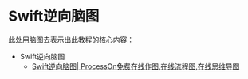 # Swift逆向脑图

此处用脑图去表示出此教程的核心内容：

* Swift逆向脑图
  * [Swift逆向脑图| ProcessOn免费在线作图,在线流程图,在线思维导图](https://www.processon.com/view/link/65df356c778cc210345622f5)
